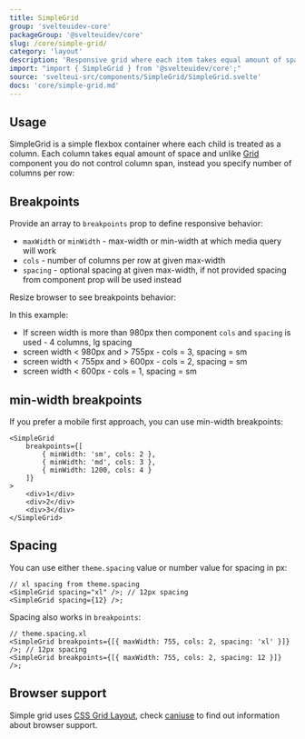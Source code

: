 ```yaml
---
title: SimpleGrid
group: 'svelteuidev-core'
packageGroup: '@svelteuidev/core'
slug: /core/simple-grid/
category: 'layout'
description: 'Responsive grid where each item takes equal amount of space'
import: "import { SimpleGrid } from '@svelteuidev/core';"
source: 'svelteui-src/components/SimpleGrid/SimpleGrid.svelte'
docs: 'core/simple-grid.md'
---
```


<script>
    import { Demo, SimpleGridDemos } from '@svelteuidev/demos';
    import { Heading } from 'components';
</script>

<Heading />

## Usage

SimpleGrid is a simple flexbox container where each child is treated as a column. Each column takes equal amount of space and unlike [Grid](/core/grid/) component you do not control column span, instead you specify number of columns per row:

<Demo demo={SimpleGridDemos.configurator} />

## Breakpoints

Provide an array to `breakpoints` prop to define responsive behavior:

- `maxWidth` or `minWidth` - max-width or min-width at which media query will work
- `cols` - number of columns per row at given max-width
- `spacing` - optional spacing at given max-width, if not provided spacing from component prop will be used instead

Resize browser to see breakpoints behavior:

<Demo demo={SimpleGridDemos.breakpoints} />

In this example:

- If screen width is more than 980px then component `cols` and `spacing` is used - 4 columns, lg spacing
- screen width < 980px and > 755px - cols = 3, spacing = sm
- screen width < 755px and > 600px - cols = 2, spacing = sm
- screen width < 600px - cols = 1, spacing = sm

## min-width breakpoints

If you prefer a mobile first approach, you can use min-width breakpoints:

```svelte
<SimpleGrid
	breakpoints={[
		{ minWidth: 'sm', cols: 2 },
		{ minWidth: 'md', cols: 3 },
		{ minWidth: 1200, cols: 4 }
	]}
>
	<div>1</div>
	<div>2</div>
	<div>3</div>
</SimpleGrid>
```

## Spacing

You can use either `theme.spacing` value or number value for spacing in px:

```svelte
// xl spacing from theme.spacing
<SimpleGrid spacing="xl" />; // 12px spacing
<SimpleGrid spacing={12} />;
```

Spacing also works in `breakpoints`:

```svelte
// theme.spacing.xl
<SimpleGrid breakpoints={[{ maxWidth: 755, cols: 2, spacing: 'xl' }]} />; // 12px spacing
<SimpleGrid breakpoints={[{ maxWidth: 755, cols: 2, spacing: 12 }]} />;
```

## Browser support

Simple grid uses [CSS Grid Layout](https://developer.mozilla.org/en-US/docs/Web/CSS/CSS_Grid_Layout),
check [caniuse](https://caniuse.com/css-grid) to find out information about browser support.
